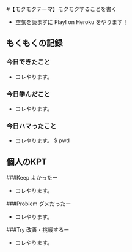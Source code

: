 #【モクモクテーマ】モクモクすることを書く
* 空気を読まずに Play! on Heroku をやります！

## もくもくの記録
### 今日できたこと
* コレやります。

### 今日学んだこと
* コレやります。

### 今日ハマったこと
* コレやります。
 $ pwd

## 個人のKPT
###Keep よかったー
* コレやります。

###Problem ダメだったー
* コレやります。

###Try 改善・挑戦するー
* コレやります。


